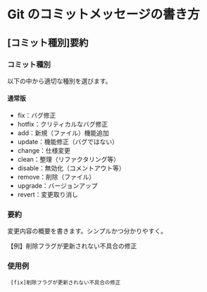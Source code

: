 # Git のコミットメッセージの書き方

## [コミット種別]要約

### コミット種別

以下の中から適切な種別を選びます。

#### 通常版

- fix：バグ修正
- hotfix：クリティカルなバグ修正
- add：新規（ファイル）機能追加
- update：機能修正（バグではない）
- change：仕様変更
- clean：整理（リファクタリング等）
- disable：無効化（コメントアウト等）
- remove：削除（ファイル）
- upgrade：バージョンアップ
- revert：変更取り消し

### 要約

変更内容の概要を書きます。シンプルかつ分かりやすく。

【例】削除フラグが更新されない不具合の修正

### 使用例

```
 [fix]削除フラグが更新されない不具合の修正
```
